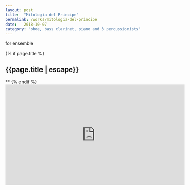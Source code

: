 ```yaml
---
layout: post
title:  "Mitologia del Principe"
permalink: /works/mitologia-del-principe
date:   2018-10-07
category: "oboe, bass clarinet, piano and 3 percussionists"
---
```

for ensemble

{% if page.title %}
<h2>{{page.title | escape}}</h2>
**
{% endif %}

<iframe width="560" height="315" src="https://www.youtube.com/embed/vtQeaIbrlvI" frameborder="0" allow="accelerometer; autoplay; clipboard-write; encrypted-media; gyroscope; picture-in-picture" allowfullscreen></iframe>